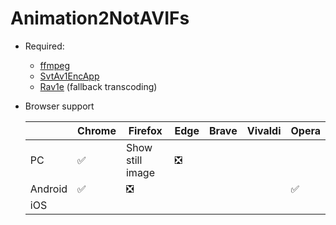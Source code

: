 # Animation2NotAVIFs
- Required:
  - [ffmpeg](https://www.ffmpeg.org/download.html)
  - [SvtAv1EncApp](https://github.com/AOMediaCodec/SVT-AV1/releases)
  - [Rav1e](https://github.com/xiph/rav1e/releases) (fallback transcoding)
- Browser support

  |         | Chrome | Firefox          | Edge | Brave | Vivaldi | Opera |
  |---------|--------|------------------|------|-------|---------|-------|
  | PC      | ✅      | Show still image | ❎    |       |         |       |
  | Android | ✅      | ❎                |      |       |         | ✅     |
  | iOS     |        |                  |      |       |         |       |